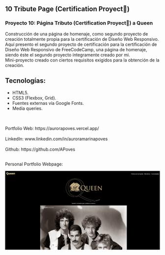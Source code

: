 ## 10 Tribute Page (Certification Proyect🎯)
### Proyecto 10: Página Tributo (Certification Proyect🎯) a Queen
Construcción de una página de homenaje, como segundo proyecto de creación totalmente propia para la certificación de Diseño Web Responsivo. 
<br>
Aquí presento el segundo proyecto de certificación para la certificación de Diseño Web Responsivo de FreeCodeCamp, una página de homenaje, siendo éste el segundo proyecto íntegramente creado por mi.
<br> Mini-proyecto creado con ciertos requisitos exigidos para la obtención de la creación.
<br>

## Tecnologías: 
- HTML5.
- CSS3 (Flexbox, Grid).
- Fuentes externas vía Google Fonts.
- Media queries.
  
<br>
<br>
  Portfolio Web: https://aurorapoves.vercel.app/
<br>
<br>
  LinkedIn: www.linkedin.com/in/auroramarinapoves
<br>
<br>
  Github: https://github.com/APoves
<br>
<br>

  Personal Portfolio Webpage:

![Personal Portfolio Webpage](https://github.com/APoves/Responsive-Web-Design/blob/main/10%20P%C3%A1gina%20de%20Homenaje/P%C3%A1gina%20homenaje%20Queen.png)
